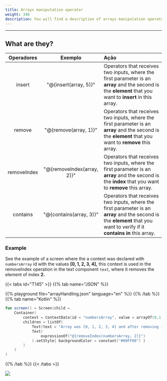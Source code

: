 ```yaml
---
title: Arrays manipulation operator
weight: 346
description: You will find a description of arrays manipulation operator.
---
```


---

## What are they? 

| Operadores | Exemplo | Ação |
| :---: | :---: | :--- |
| insert | "@{insert\(array, 5\)}" | Operators that receives two inputs, where the first parameter is an **array** and the second is the **element** that you want to **insert** in this array. |
| remove | "@{remove\(array, 1\)}" | Operators that receives two inputs, where the first parameter is an **array** and the second is the **element** that you want to **remove** this array. |
| removeIndex | "@{removeIndex\(array, 2\)}" | Operators that receives two inputs, where the first parameter is an **array** and the second is the **index** that you want to **remove** this array.  |
| contains | "@{contains\(array, 3\)}" | Operators that receives two inputs, where the first parameter is an **array** and the second is the **element** that you want to verify if it **contains in**  this array. |

### Example

See the example of a screen where the a context was declared with `numbersArray` id with the values **\[0, 1, 2, 3, 4\],** this context is used in the removeIndex operation in the text component `text`, where it removes the element of index **2.**

{{< tabs id="T145" >}}
{{% tab name="JSON" %}}
<!-- json-playground:arrayHandling.json
{
  "_beagleComponent_" : "beagle:screenComponent",
  "child" : {
    "_beagleComponent_" : "beagle:container",
    "children" : [ {
      "_beagleComponent_" : "beagle:text",
      "text" : "Array was [0, 1, 2, 3, 4] and after removing index 2 now is: "
    }, {
      "_beagleComponent_" : "beagle:text",
      "text" : "@{removeIndex(numbersArray, 2)}",
      "style" : {
        "backgroundColor" : "#00FF00"
      }
    } ],
    "context" : {
      "id" : "numbersArray",
      "value" : [ 0, 1, 2, 3, 4 ]
    }
  }
}
-->
{{% playground file="arrayHandling.json" language="en" %}}
{{% /tab %}}
{{% tab name="Kotlin" %}}
```kotlin
fun screen() = Screen(child = 
    Container(
        context = ContextData(id = "numbersArray", value = arrayOf(0,1,2,3,4)),
        children = listOf(
            Text(text = "Array was [0, 1, 2, 3, 4] and after removing index 2 now is: "),
            Text(
                expressionOf("@{removeIndex(numbersArray, 2)}")
            ).setStyle{ backgroundColor = constant("#00FF00") }
        )
    )
)
```
{{% /tab %}}
{{< /tabs >}}

![](/shared/array.png)
